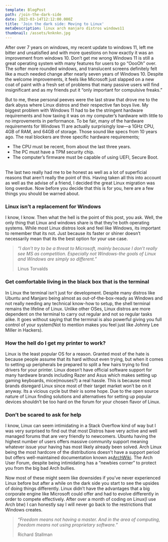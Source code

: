 ```yaml
---
template: BlogPost
path: /join-the-dark-side
date: 2023-03-14T12:12:00.000Z
title: 'Join the dark side: Moving to Linux'
metaDescription: linux arch manjaro distros windows11
thumbnail: /assets/knknkn.jpg
---
```

<!--StartFragment-->

After over 7 years on windows, my recent update to windows 11, left me bitter and unsatisfied and with more questions on how exactly it was an improvement from windows 10. Don’t get me wrong Windows 11 is still a great operating system with many features for users to go “OooOh” over. The softer more rounded windows, and translucent screens definitely felt like a much needed change after nearly seven years of Windows 10. Despite the welcome improvements, it feels like Microsoft just slapped on a new coat of paint with a fresh set of problems that many passive users will find insignificant and as my friends put it “only important for compulsive freaks.”

But to me, these personal peeves were the last straw that drove me to the dark abyss where Linux distros and their respective fan boys live. My biggest problem with Windows 11 had to be the stringent hardware requirements and how taxing it was on my computer’s hardware with little to no improvements in performance. To be fair, many of the hardware requirements for Windows 11 are actually surprisingly low—a 1GHz CPU, 4GB of RAM, and 64GB of storage. Those sound like specs from 10 years ago. The real blockers are three specific hardware requirements;

* The CPU must be recent, from about the last three years.
* The PC must have a TPM security chip.
* The computer’s firmware must be capable of using UEFI, Secure Boot.

\
The last two really had me to be honest as well as a lot of superficial reasons that aren’t really the point of this. Having taken all this into account as well as the advise of a friend, I decided the great Linux migration was long overdue. Now before you decide that this is for you, here are a few things you should be warned about.

### **Linux isn’t a replacement for Windows**

I know, I know. Then what the hell is the point of this post, you ask. Well, the only thing that Linux and windows share is that they’re both operating systems. While most Linux distros look and feel like Windows, its important to remember that its not. Just because its faster or shiner doesn’t necessarily mean that its the best option for your use case.



> *“I don’t try to be a threat to Microsoft, mainly because I don’t really see MS as competition. Especially not Windows-the goals of Linux and Windows are simply so different.”*
>
> Linus Torvalds

### **Get comfortable living in the black box that is the terminal**

In Linux the terminal isn’t just for development. Despite many distros like Ubuntu and Manjaro being almost as out-of-the-box-ready as Windows and not really needing any technical know-how to setup, the shell terminal remains the lifeline of Linux. Unlike other OSes, Linux distros are more dependent on the terminal to carry out regular and not so regular tasks alike. It goes without saying that the terminal is also powerful giving you full control of your system(Not to mention makes you feel just like Johnny Lee Miller in Hackers).



### How the hell do I get my printer to work?

Linux is the least popular OS for a reason. Granted most of the hate is because people assume that its hard without even trying, but when it comes to setting up peripherals be prepared to split a few hairs trying to find drivers for your printer. Linux doesn’t have official software support for many hardware brands including Razer and Asus which makes setting up gaming keyboards, mice(mouses?) a real hassle. This is because most brands disregard Linux since most of their target market won’t be on it anyway. Its a vicious cycle but their is some hope. Due to the open source nature of Linux finding solutions and alternatives for setting up popular devices shouldn’t be too hard on the forum for your chosen flavor of Linux.

### **Don’t be scared to ask for help**

I know, Linux can seem intimidating in a Stack Overflow kind of way but I was very surprised to find out that most Distros have very active and well managed forums that are very friendly to newcomers. Ubuntu having the highest number of users offers massive community support meaning whatever issue your having has most likely already been solved. Arch Linux being the most hardcore of the distributions doesn't have a support period but offers well-maintained documentation known as[ArchWiki](https://www.blogger.com/blog/post/edit/1587412109363603613/6470730734207725008#). The Arch User Forum, despite being intimidating has a “newbies corner” to protect you from the big bad Arch bullies.

Now most of these might seem like downsides if you’ve never experienced Linux before but after a while on the dark side you start to see the upsides of doing things differently. Linux didn’t have the advantages that a big corporate engine like Microsoft could offer and had to evolve differently in order to compete effectively. After over a month of coding on Linux(I use Arch btw) I can honestly say I will never go back to the restrictions that Windows creates.

> *“Freedom means not having a master. And in the area of computing, freedom means not using proprietary software.”*
>
> Richard Stallman

<!--EndFragment-->
